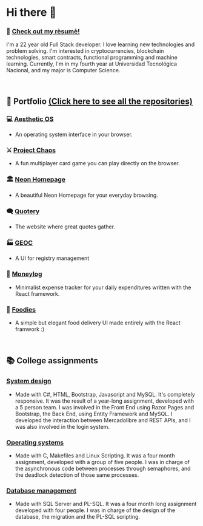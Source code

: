# Hi there 👋

### 📄 [Check out my rèsumè!](https://keiniger.netlify.app/)

I'm a 22 year old Full Stack developer. I love learning new technologies and problem solving. I'm interested in cryptocurrencies, blockchain technologies, smart contracts, functional programming and machine learning. Currently, I'm in my fourth year at Universidad Tecnológica Nacional, and my major is Computer Science.

<br/>

## 📂 Portfolio [(Click here to see all the repositories)](https://github.com/stars/Keiniger/lists/portfolio)
### 💻 [Aesthetic OS](https://aesthetic-os.netlify.app/)
  - An operating system interface in your browser.
### ⚔ [Project Chaos](https://project-chaos.netlify.app/)
  - A fun multiplayer card game you can play directly on the browser.
### 🏛 [Neon Homepage](https://neon-homepage.netlify.app/)
  - A beautiful Neon Homepage for your everyday browsing.
### 🗨 [Quotery](https://quotery.netlify.app/)
  - The website where great quotes gather.
### 🏭 [GEOC](https://geoc.netlify.app/)
  - A UI for registry management
### 💸 [Moneylog](https://moneylog-tracker.netlify.app/)
  - Minimalist expense tracker for your daily expenditures written with the React framework.
### 🍕 [Foodies](https://foodies-delivery.netlify.app/)
  - A simple but elegant food delivery UI made entirely with the React framwork :)

<br/>

## 📚 College assignments
### [System design](https://github.com/Keiniger/TP-Diseno-de-Sistemas)
  - Made with C#, HTML, Bootstrap, Javascript and MySQL. It's completely responsive. It was the result of a year-long assignment, developed with a 5 person team. I was involved in the Front End using Razor Pages and Bootstrap, the Back End, using Entity Framework and MySQL. I developed the interaction between Mercadolibre and REST APIs, and I was also involved in the login system.
### [Operating systems](https://github.com/Keiniger/TP-Sistemas-Operativos)
  - Made with C, Makefiles and Linux Scripting. It was a four month assignment, developed with a group of five people. I was in charge of the asynchronous code between processes through semaphores, and the deadlock detection of those same processes.
### [Database management](https://github.com/Keiniger/TP-Gestion-de-Datos)
  - Made with SQL Server and PL-SQL. It was a four month long assignment developed with four people. I was in charge of the design of the database, the migration and the PL-SQL scripting.
